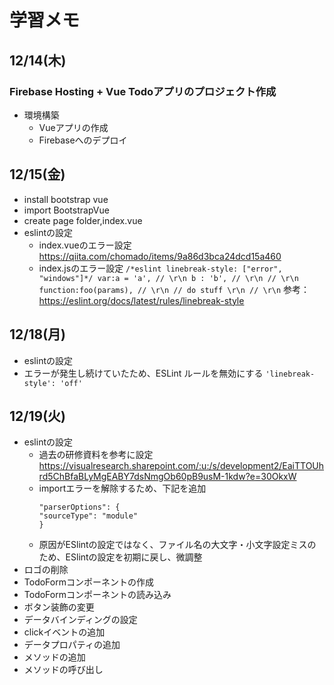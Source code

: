 # 学習メモ

## 12/14(木)
### Firebase Hosting + Vue Todoアプリのプロジェクト作成
- 環境構築
  - Vueアプリの作成
  - Firebaseへのデプロイ

## 12/15(金)
- install bootstrap vue
- import BootstrapVue
- create page folder,index.vue
- eslintの設定
  - index.vueのエラー設定
    https://qiita.com/chomado/items/9a86d3bca24dcd15a460
  - index.jsのエラー設定
    ``
    /*eslint linebreak-style: ["error", "windows"]*/
    var:a = 'a', // \r\n
    b : 'b', // \r\n
    // \r\n
    function:foo(params), // \r\n
      // do stuff \r\n
      // \r\n
    ``
    参考：https://eslint.org/docs/latest/rules/linebreak-style

## 12/18(月)
- eslintの設定
 - エラーが発生し続けていたため、ESLint ルールを無効にする
  ``` 'linebreak-style': 'off' ```

## 12/19(火)
- eslintの設定
  - 過去の研修資料を参考に設定
    https://visualresearch.sharepoint.com/:u:/s/development2/EaiTTOUhrd5ChBfaBLyMgEABY7dsNmgOb60pB9usM-1kdw?e=30OkxW
  - importエラーを解除するため、下記を追加
    ```
    "parserOptions": {
    "sourceType": "module"
    }
    ```
  - 原因がESlintの設定ではなく、ファイル名の大文字・小文字設定ミスのため、ESlintの設定を初期に戻し、微調整
- ロゴの削除
- TodoFormコンポーネントの作成
- TodoFormコンポーネントの読み込み
- ボタン装飾の変更
- データバインディングの設定
- clickイベントの追加
- データプロパティの追加
- メソッドの追加
- メソッドの呼び出し
